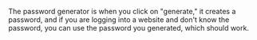 The password generator is when you click on "generate," it creates a password, and if you are logging into a website and don't know the password, you can use the password you generated, which should work.
